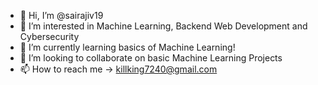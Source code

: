 - 👋 Hi, I’m @sairajiv19
- 👀 I’m interested in Machine Learning, Backend Web Development and Cybersecurity
- 🌱 I’m currently learning basics of Machine Learning!
- 💞️ I’m looking to collaborate on basic Machine Learning Projects
- 📫 How to reach me -> killking7240@gmail.com

<!---
sairajiv19/sairajiv19 is a ✨ special ✨ repository because its `README.md` (this file) appears on your GitHub profile.
You can click the Preview link to take a look at your changes.
--->
